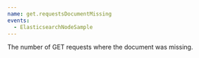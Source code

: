 ```yaml
---
name: get.requestsDocumentMissing
events:
  - ElasticsearchNodeSample
---
```


The number of GET requests where the document was missing.